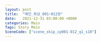 ```yaml
---
layout: post
title:  "메인_회상_001~012장"
date:   2021-12-31 03:00:00 +0000
categories: Main
Tags: Story Main
SceneCode: ["scene_skip_cp001-012_q1_s10"]
---
```

